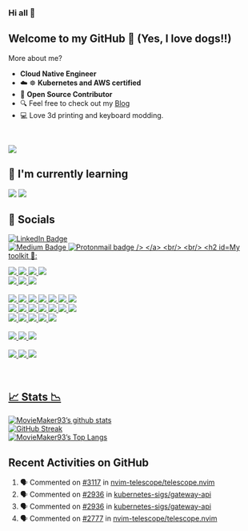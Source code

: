 ### Hi all 👋
## Welcome to my GitHub :dog: (Yes, I love dogs!!) 
More about me? 

- **Cloud Native Engineer**
- ☁️ ☸ **Kubernetes and AWS certified**
- 💬 **Open Source Contributor**
- :mag: Feel free to check out my [Blog](https://alfonsofortunato.com/)
- :computer: Love 3d printing and keyboard modding.

<br/>


 ![](https://komarev.com/ghpvc/?username=MovieMaker93&label=PROFILE+VIEWS&color=brightgreen)
 
## 🌱 I'm currently learning
![](https://img.shields.io/badge/Code-Lua-Informational?style=flat&logo=lua&logoColor=white)
![](https://img.shields.io/badge/Code-Go-informational?style=flat&logo=go&color=00ace6)

## 💁 Socials
<div id="badges">
  <a href="https://www.linkedin.com/in/alfonso-fortunato-a37056b9/">
    <img src="https://img.shields.io/badge/LinkedIn-blue?style=for-the-badge&logo=linkedin&logoColor=white" alt="LinkedIn Badge"/>
  </a>
  </div>

<a href="https://medium.com/@alfor93">
  <img src="https://img.shields.io/badge/Medium-12100E?style=for-the-badge&logo=medium&logoColor=white" alt="Medium Badge"/>
</a>

<a href="mailto:fortunato.alfonso@proton.me">
<img src="https://img.shields.io/badge/ProtonMail-8B89CC?style=for-the-badge&logo=protonmail&logoColor=white" alt="Protonmail badge />
</a>
 
<br/>

<br/>

## My toolkit 🧰:

![](https://img.shields.io/badge/Code-java-%23ED8B00.svg?style=flat&logo=openjdk&logoColor=white)
![](https://img.shields.io/badge/Code-Go-informational?style=flat&logo=go&color=00ace6)
![](https://img.shields.io/badge/Code-Lua-Informational?style=flat&logo=lua&logoColor=white)
![](https://img.shields.io/badge/Code-Rust-informational?style=flat&logo=rust&color=C13618)
<br/>
![](https://img.shields.io/badge/Code-shell_script-%23121011.svg?style=flat&logo=gnu-bash&logoColor=white)
![](https://img.shields.io/badge/Code-python-informational?style=flat&logo=python&color=006bb3)
![](https://img.shields.io/badge/Code-Apache%20Groovy-4298B8.svg?style=flate&logo=Apache+Groovy&logoColor=white)
<br/>
<br/>
![](https://img.shields.io/badge/Tool-git-informational?style=flat&logo=git&color=ff0000)
![](https://img.shields.io/badge/Tool-github-informational?style=flat&logo=github&color=4078c0)
![](https://img.shields.io/badge/Tool-GitHub_Actions-informational?style=flat&logo=github-actions&color=6524E8)
![](https://img.shields.io/badge/Tool-jenkins-informational?style=flat&logo=jenkins&color=47464B)
![](https://img.shields.io/badge/Tool-gitlab-informational?style=flat&logo=gitlab&color=47464B)
![](https://img.shields.io/badge/Tool-terraform-informational?style=flat&logo=terraform&color=5c0099)
![](https://img.shields.io/badge/Tool-ansible-informational?style=flat&logo=ansible&color=001a00)
<br/>
![](https://img.shields.io/badge/Tool-DBMS-informational?style=flat&logo=database&color=c2c2d6)
![](https://img.shields.io/badge/Tool-serverless-informational?style=flat&logo=serverless&color=ff5050)
![](https://img.shields.io/badge/Tool-bitbucket-%230047B3.svg?style=flat&logo=bitbucket&logoColor=white)
![](https://img.shields.io/badge/Tool-vault-informational?style=flat&logo=vault&color=000000)
![](https://img.shields.io/badge/Tool-docker-informational?style=flat&logo=docker&color=0080ff)
![](https://img.shields.io/badge/Tool-kubernetes-informational?style=flat&logo=kubernetes&color=006bb3)
![](https://img.shields.io/badge/Tool-Red%20Hat-EE0000?style=flat&logo=redhat&logoColor=white)
<br/>
![](https://img.shields.io/badge/Tool-elasticsearch-informational?style=flat&logo=elasticsearch&color=F0DD1F)
![](https://img.shields.io/badge/Tool-redis-informational?style=flat&logo=redis&color=E73D1F)
![](https://img.shields.io/badge/Tool-grafana-%23F46800.svg?style=flat&logo=grafana&logoColor=white)
![](https://img.shields.io/badge/Tool-CloudBees-1997B5&?logo=cloudbees&logoColor=white&style=flat)
![](https://img.shields.io/badge/Tool-Firebase-039BE5?style=flat&logo=Firebase&logoColor=white)
<br/>
<br/>
![](https://img.shields.io/badge/OS-linux-informational?style=flat&logo=linux&color=ffbf80)
![](https://img.shields.io/badge/OS-windows-informational?style=flat&logo=windows&color=008AD7)
![](https://img.shields.io/badge/OS-macos-informational?style=flat&logo=apple&color=BF40BF)
<br/>
<br/>
![](https://img.shields.io/badge/Cloud-aws-informational?style=flat&logo=amazon&color=ffa64d)
![](https://img.shields.io/badge/Cloud-azure-informational?style=flat&logo=microsoftazure&color=008AD7)
![](https://img.shields.io/badge/Cloud-gcp-informational?style=flat&logo=googlecloud&color=F0521F)

<br/>

## 📈 Stats 📉 
<!--
[![Top Langs](https://github-readme-stats.vercel.app/api/top-langs/?username=R3DRUN3&layout=compact)](https://github.com/yushi1007)
-->
[![MovieMaker93’s github stats](https://github-readme-stats.vercel.app/api?username=MovieMaker93&show_icons=true&theme=dark)](https://github.com/MovieMaker93)
<br/>
[![GitHub Streak](https://streak-stats.demolab.com?user=MovieMaker93&theme=dark&background=000000)](https://github.com/MovieMaker93)
<br/>
[![MovieMaker93’s Top Langs](https://github-readme-stats.vercel.app/api/top-langs/?username=MovieMaker93&layout=compact&theme=vision-friendly-dark)](https://github.com/MovieMaker93)

## Recent Activities on GitHub

<!--START_SECTION:activity-->
1. 🗣 Commented on [#3117](https://github.com/nvim-telescope/telescope.nvim/issues/3117#issuecomment-2128146595) in [nvim-telescope/telescope.nvim](https://github.com/nvim-telescope/telescope.nvim)
2. 🗣 Commented on [#2936](https://github.com/kubernetes-sigs/gateway-api/issues/2936#issuecomment-2122288124) in [kubernetes-sigs/gateway-api](https://github.com/kubernetes-sigs/gateway-api)
3. 🗣 Commented on [#2936](https://github.com/kubernetes-sigs/gateway-api/issues/2936#issuecomment-2118411784) in [kubernetes-sigs/gateway-api](https://github.com/kubernetes-sigs/gateway-api)
4. 🗣 Commented on [#2777](https://github.com/nvim-telescope/telescope.nvim/issues/2777#issuecomment-2116884345) in [nvim-telescope/telescope.nvim](https://github.com/nvim-telescope/telescope.nvim)
<!--END_SECTION:activity-->

<br/>

